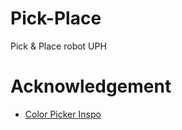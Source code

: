 # Pick-Place
Pick & Place robot UPH

# Acknowledgement
* [Color Picker Inspo](https://www.geeksforgeeks.org/python-opencv-gettrackbarpos-function/)
